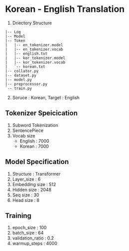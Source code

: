 # Korean - English Translation
  1. Driectory Structure
  ```
  |-- Log
  |-- Model
  |-- Token
  |   |-- en_tokenizer.model
  |   |-- en_tokenizer.vocab
  |   |-- english.txt
  |   |-- kor_tokenizer.model
  |   |-- kor_tokenizer.vocab
  |   `-- korean.txt
  |-- collator.py
  |-- dataset.py
  |-- model.py
  |-- preprocessor.py
  `-- train.py
  ```
  2. Soruce : Korean, Target : English

## Tokenizer Speicication
  1. Subword Tokenization
  2. SentencePiece
  3. Vocab size
      * English : 7000
      * Korean : 7000
  
## Model Specification
  1. Structure : Transformer 
  2. Layer_size : 6
  3. Embedding size : 512
  4. Hidden size : 2048
  5. Seq size : 30
  6. Head size : 8

## Training
  1. epoch_size : 100
  2. batch_size : 64
  3. validation_ratio : 0.2
  4. warmup_steps : 4000


